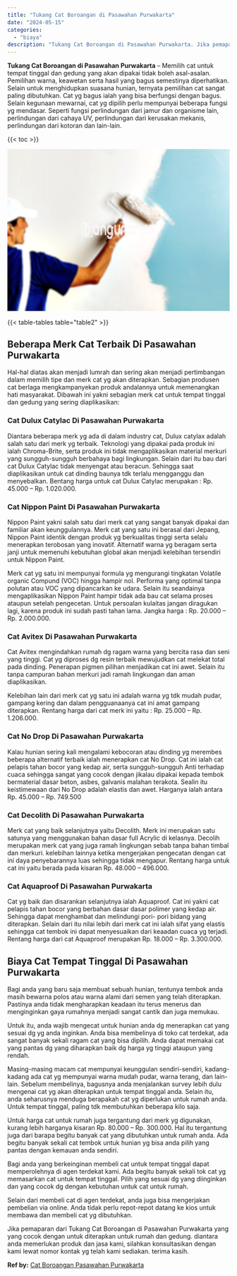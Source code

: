 ```yaml
---
title: "Tukang Cat Boroangan di Pasawahan Purwakarta"
date: "2024-05-15"
categories: 
  - "biaya"
description: "Tukang Cat Boroangan di Pasawahan Purwakarta. Jika pemaparan dari Tukang Cat Boroangan di Pasawahan Purwakarta yang yang cocok dengan untuk diterapkan untuk..."
---
```


**Tukang Cat Boroangan di Pasawahan Purwakarta** – Memilih cat untuk tempat tinggal dan gedung yang akan dipakai tidak boleh asal-asalan. Pemilihan warna, keawetan serta hasil yang bagus semestinya diperhatikan. Selain untuk menghidupkan suasana hunian, ternyata pemilihan cat sangat paling dibutuhkan. Cat yg bagus ialah yang bisa berfungsi dengan bagus. Selain kegunaan mewarnai, cat yg dipilih perlu mempunyai beberapa fungsi yg mendasar. Seperti fungsi perlindungan dari jamur dan organisme lain, perlindungan dari cahaya UV, perlindungan dari kerusakan mekanis, perlindungan dari kotoran dan lain-lain.

{{< toc >}}

![Tukang Cat Boroangan di Pasawahan Purwakarta](/images/jasa-cat-murah05.png)

{{< table-tables table="table2" >}}

## Beberapa Merk Cat Terbaik Di Pasawahan Purwakarta

Hal-hal diatas akan menjadi lumrah dan sering akan menjadi pertimbangan dalam memilih tipe dan merk cat yg akan diterapkan. Sebagian produsen cat berlaga mengkampanyekan produk andalannya untuk memenangkan hati masyarakat. Dibawah ini yakni sebagian merk cat untuk tempat tinggal dan gedung yang sering diaplikasikan:

### Cat Dulux Catylac Di Pasawahan Purwakarta

Diantara beberapa merk yg ada di dalam industry cat, Dulux catylax adalah salah satu dari merk yg terbaik. Teknologi yang dipakai pada produk ini ialah Chroma-Brite, serta produk ini tidak mengaplikasikan material merkuri yang sungguh-sungguh berbahaya bagi lingkungan. Selain dari itu bau dari cat Dulux Catylac tidak menyengat atau beracun. Sehingga saat diaplikasikan untuk cat dinding baunya tdk terlalu mengganggu dan menyebalkan. Bentang harga untuk cat Dulux Catylac merupakan : Rp. 45.000 – Rp. 1.020.000.

### Cat Nippon Paint Di Pasawahan Purwakarta

Nippon Paint yakni salah satu dari merk cat yang sangat banyak dipakai dan familiar akan keunggulannya. Merk cat yang satu ini berasal dari Jepang, Nippon Paint identik dengan produk yg berkualitas tinggi serta selalu menerapkan terobosan yang inovatif. Alternatif warna yg beragam serta janji untuk memenuhi kebutuhan global akan menjadi kelebihan tersendiri untuk Nippon Paint.

Merk cat yg satu ini mempunyai formula yg mengurangi tingkatan Volatile organic Compund (VOC) hingga hampir nol. Performa yang optimal tanpa polutan atau VOC yang dipancarkan ke udara. Selain itu seandainya mengaplikasikan Nippon Paint hampir tidak ada bau cat selama proses ataupun setelah pengecetan. Untuk persoalan kulaitas jangan diragukan lagi, karena produk ini sudah pasti tahan lama. Jangka harga : Rp. 20.000 – Rp. 2.000.000.

### Cat Avitex Di Pasawahan Purwakarta

Cat Avitex mengindahkan rumah dg ragam warna yang bercita rasa dan seni yang tinggi. Cat yg diproses dg resin terbaik mewujudkan cat melekat total pada dinding. Penerapan pigmen pilihan menjadikan cat ini awet. Selain itu tanpa campuran bahan merkuri jadi ramah lingkungan dan aman diaplikasikan.

Kelebihan lain dari merk cat yg satu ini adalah warna yg tdk mudah pudar, gampang kering dan dalam pengguanaanya cat ini amat gampang diterapkan. Rentang harga dari cat merk ini yaitu : Rp. 25.000 – Rp. 1.206.000.

### Cat No Drop Di Pasawahan Purwakarta

Kalau hunian sering kali mengalami kebocoran atau dinding yg merembes beberapa alternatif terbaik ialah menerapkan cat No Drop. Cat ini ialah cat pelapis tahan bocor yang kedap air, serta sungguh-sungguh Anti terhadap cuaca sehingga sangat yang cocok dengan jikalau dipakai kepada tembok bermaterial dasar beton, asbes, galvanis malahan terakota. Sealin itu keistimewaan dari No Drop adalah elastis dan awet. Harganya ialah antara Rp. 45.000 – Rp. 749.500

### Cat Decolith Di Pasawahan Purwakarta

Merk cat yang baik selanjutnya yaitu Decolith. Merk ini merupakan satu satunya yang menggunakan bahan dasar full Acrylic di kelasnya. Decolih merupakan merk cat yang juga ramah lingkungan sebab tanpa bahan timbal dan merkuri. kelebihan lainnya ketika mengerjakan pengecatan dengan cat ini daya penyebarannya luas sehingga tidak mengapur. Rentang harga untuk cat ini yaitu berada pada kisaran Rp. 48.000 – 496.000.

### Cat Aquaproof Di Pasawahan Purwakarta

Cat yg baik dan disarankan selanjutnya ialah Aquaproof. Cat ini yakni cat pelapis tahan bocor yang berbahan dasar dasar polimer yang kedap air. Sehingga dapat menghambat dan melindungi pori- pori bidang yang diterapkan. Selain dari itu nilai lebih dari merk cat ini ialah sifat yang elastis sehingga cat tembok ini dapat menyesuaikan dari keaadan cuaca yg terjadi. Rentang harga dari cat Aquaproof merupakan Rp. 18.000 – Rp. 3.300.000.

## Biaya Cat Tempat Tinggal Di Pasawahan Purwakarta

Bagi anda yang baru saja membuat sebuah hunian, tentunya tembok anda masih bewarna polos atau warna alami dari semen yang telah diterapkan. Pastinya anda tidak mengharapkan keadaan itu terus menerus dan menginginkan gaya rumahnya menjadi sangat cantik dan juga memukau.

Untuk itu, anda wajib mengecat untuk hunian anda dg menerapkan cat yang sesuai dg yg anda inginkan. Anda bisa membelinya di toko cat terdekat, ada sangat banyak sekali ragam cat yang bisa dipilih. Anda dapat memakai cat yang pantas dg yang diharapkan baik dg harga yg tinggi ataupun yang rendah.

Masing-masing macam cat mempunyai keunggulan sendiri-sendiri, kadang-kadang ada cat yg mempunyai warna mudah pudar, warna terang, dan lain-lain. Sebelum membelinya, bagusnya anda menjalankan survey lebih dulu mengenai cat yg akan diterapkan untuk tempat tinggal anda. Selain itu, anda seharusnya menduga berapakah cat yg diperlukan untuk rumah anda. Untuk tempat tinggal, paling tdk membutuhkan beberapa kilo saja.

Untuk harga cat untuk rumah juga tergantung dari merk yg digunakan, kurang lebih harganya kisaran Rp. 80.000 – Rp. 300.000. Hal itu tergantung juga dari barapa begitu banyak cat yang dibutuhkan untuk rumah anda. Ada begitu banyak sekali cat tembok untuk hunian yg bisa anda pilih yang pantas dengan kemauan anda sendiri.

Bagi anda yang berkeinginan membeli cat untuk tempat tinggal dapat memperolehnya di agen terdekat kami. Ada begitu banyak sekali tok cat yg memasarkan cat untuk tempat tinggal. Pilih yang sesuai dg yang diinginkan dan yang cocok dg dengan kebutuhan untuk cat untuk rumah.

Selain dari membeli cat di agen terdekat, anda juga bisa mengerjakan pembelian via online. Anda tidak perlu repot-repot datang ke kios untuk membawa dan membeli cat yg dibutuhkan.

Jika pemaparan dari Tukang Cat Boroangan di Pasawahan Purwakarta yang yang cocok dengan untuk diterapkan untuk rumah dan gedung. diantara anda memerlukan produk dan jasa kami, silahkan konsultasikan dengan kami lewat nomor kontak yg telah kami sediakan. terima kasih.

**Ref by:** [Cat Boroangan Pasawahan Purwakarta](https://id.wikipedia.org/wiki/Cat)
